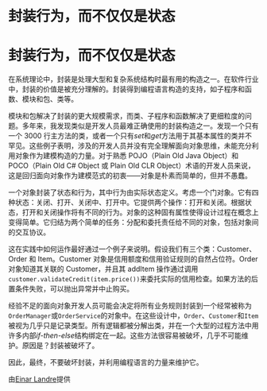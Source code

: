 # 封装行为，而不仅仅是状态

# 封装行为，而不仅仅是状态

在系统理论中，封装是处理大型和复杂系统结构时最有用的构造之一。在软件行业中，封装的价值是被充分理解的。封装得到编程语言构造的支持，如子程序和函数、模块和包、类等。

模块和包解决了封装的更大规模需求，而类、子程序和函数解决了更细粒度的问题。多年来，我发现类似是开发人员最难正确使用的封装构造之一。发现一个只有一个 3000 行主方法的类，或者一个只有*set*和*get*方法用于其基本属性的类并不罕见。这些例子表明，涉及的开发人员并没有完全理解面向对象思维，未能充分利用对象作为建模构造的力量。对于熟悉 POJO（Plain Old Java Object）和 POCO（Plain Old C# Object 或 Plain Old CLR Object）术语的开发人员来说，这是回归面向对象作为建模范式的初衷——对象是朴素而简单的，但并不愚蠢。

一个对象封装了状态和行为，其中行为由实际状态定义。考虑一个门对象。它有四种状态：关闭、打开、关闭中、打开中。它提供两个操作：打开和关闭。根据状态，打开和关闭操作将有不同的行为。对象的这种固有属性使得设计过程在概念上变得简单。它归结为两个简单的任务：分配和委托责任给不同的对象，包括对象间的交互协议。

这在实践中如何运作最好通过一个例子来说明。假设我们有三个类：Customer、Order 和 Item。Customer 对象是信用额度和信用验证规则的自然占位符。Order 对象知道其关联的 Customer，并且其 addItem 操作通过调用`customer.validateCredit(item.price())`来委托实际的信用检查。如果方法的后置条件失败，可以抛出异常并中止购买。

经验不足的面向对象开发人员可能会决定将所有业务规则封装到一个经常被称为`OrderManager`或`OrderService`的对象中。在这些设计中，`Order`、`Customer`和`Item`被视为几乎只是记录类型。所有逻辑都被分解出类，并在一个大型的过程方法中用许多内部*if-then-else*结构绑定在一起。这些方法很容易被破坏，几乎不可能维护。原因是？封装被破坏了。

因此，最终，不要破坏封装，并利用编程语言的力量来维护它。

由[Einar Landre](http://programmer.97things.oreilly.com/wiki/index.php/Einar_Landre)提供
